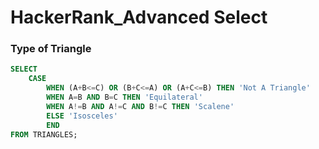 # HackerRank_Advanced Select



### Type of Triangle

```sql
SELECT
    CASE
        WHEN (A+B<=C) OR (B+C<=A) OR (A+C<=B) THEN 'Not A Triangle'
        WHEN A=B AND B=C THEN 'Equilateral'
        WHEN A!=B AND A!=C AND B!=C THEN 'Scalene'
        ELSE 'Isosceles'
        END
FROM TRIANGLES;
```



